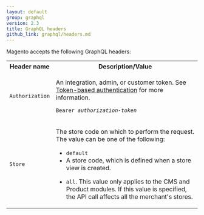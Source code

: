 ```yaml
---
layout: default
group: graphql
version: 2.3
title: GraphQL headers
github_link: graphql/headers.md
---
```


Magento accepts the following GraphQL headers:

<table>
<tr>
<th>Header name</th>
<th>Description/Value</th>
</tr>
<tr>
<td><code>Authorization</code></td>
<td><p>An integration, admin, or customer token. See <a href="{{page.baseurl}}get-started/authentication/gs-authentication-token.html">Token-based authentication</a> for more information.</p>
<p><code>Bearer <i>authorization-token</i></code></p>
</td>
</tr>
<tr>
<td><code>Store</code></td>
<td><p>The store code on which to perform the request. The value can be one of the following:</p>
<ul>
<li><code>default</code></li>
<li>A store code, which is defined when a store view is created.</li>
<li><p><code>all</code>. This value only applies to the CMS and Product modules. If this value is specified, the API call affects all the merchant's stores.</p></li>
</ul>
</td>
</tr>
</table>
